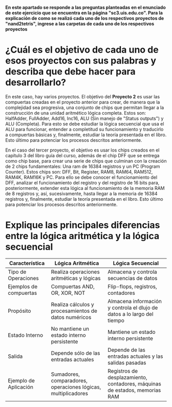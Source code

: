 **En este apartado se responde a las preguntas planteadas en el enunciado de este ejercicio que se encuentra en la página "sc3.uis.edu.co". Para la explicación de como se realizó cada uno de los respectivos proyectos de "nand2tetris", ingrese a las carpetas de cada uno de los respectivos proyectos**

# ¿Cuál es el objetivo de cada uno de esos proyectos con sus palabras y describa que debe hacer para desarrollarlo?
En este caso, hay varios proyectos. El objetivo del **Proyecto 2** es usar las compuertas creadas en el proyecto anterior para crear, de manera que la complejidad sea progresiva, una conjunto de chips que permitan llegar a la construcción de una unidad aritmético lógica completa. Estos son: HalfAdder, FullAdder, Add16, Inc16, ALU (Sin manejo de "Status outputs") y ALU (Completa). Para esto se debe estudiar la lógica secuencial que usa el ALU para funcionar, entender a completitud su funcionamiento y traducirlo a compuertas básicas y, finalmente, estudiar la teoría presentada en el libro. Esto último para potenciar los procesos descritos anteriormente.

En el caso del tercer proyecto, el objetivo es usar los chips creados en el capítulo 3 del libro guía del curso, además de el chip DFF que se entrega como chip base, para crear una serie de chips que culminan con la creación de 2 chips fundamentales: Una ram de 16384 registros y un PC (Program Counter). Estos chips son: DFF, Bit, Register, RAM8, RAM64, RAM512, RAM4K, RAM16K y PC. Para ello se debe conocer el funcionamiento del DFF, analizar el funcionamiento del registro y del registro de 16 bits para, posteriormente, extender esta lógica al funcionamiento de la memoria RAM de 8 registros y, así, sucesivamente, hasta llegar a la memoria de 16384 registros y, finalmente, estudiar la teoría presentada en el libro. Esto último para potenciar los procesos descritos anteriormente.

# Explique las principales diferencias entre la lógica aritmética y la lógica secuencial

| Característica          | Lógica Aritmética     | Lógica Secuencial     |
|-------------------------|-----------------------|-----------------------|
| Tipo de Operaciones     | Realiza operaciones aritméticas y lógicas  | Almacena y controla secuencias de datos |
| Ejemplos de compuertas  | Compuertas AND, OR, XOR, NOT | Flip-flops, registros, contadores|
| Propósito               | Realiza cálculos y procesamientos de datos numéricos | Almacena información y controla el dlujo de datos a lo largo del tiempo  |
| Estado Interno          | No mantiene un estado interno persistente | Mantiene un estado interno persistente    |
| Salida                  | Depende sólo de las entradas actuales  | Depende de las entradas actuales y las salidas pasadas     |
| Ejemplo de Aplicación   | Sumadores, comparadores, operaciones lógicas, multiplicadores  | Registros de desplazamiento, contadores, máquinas de estados, memorias RAM |
